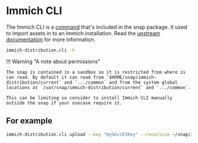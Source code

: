 # Immich CLI

The Immich CLI is a [command](https://github.com/immich-app/CLI) that's included in the snap package. It used to import assets in to an Immich installation. Read the [upstream documentation](https://immich.app/docs/features/bulk-upload) for more information.

```bash title="List the CLI:s help page"
immich-distribution.cli -h
```
!!! Warning "A note about permissions"

    The snap is contained in a sandbox so it is restricted from where is can read. By default it can read from `$HOME/snap/immich-distribution/current` and `.../common` and from the system global locations at `/var/snap/immich-distribution/current` and `.../common`.

    This can be limiting so consider to install Immich CLI manually outside the snap if your usecase require it.

## For example

```bash title="Upload files to Immich"
immich-distribution.cli upload --key "mySecrEtKey" --recursive ~/snap/immich-distribution/current/
```
